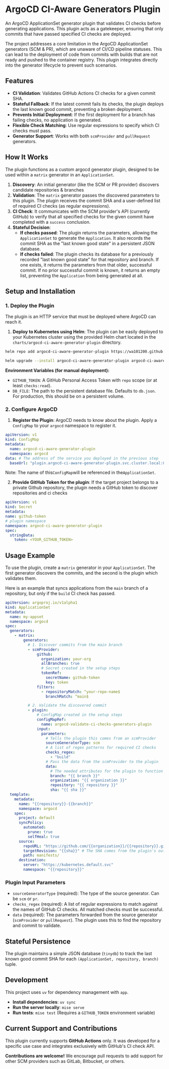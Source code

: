 # ArgoCD CI-Aware Generators Plugin

An ArgoCD ApplicationSet generator plugin that validates CI checks before generating applications. This plugin acts as a gatekeeper, ensuring that only commits that have passed specified CI checks are deployed.

The project addresses a core limitation in the ArgoCD ApplicationSet generators (SCM & PR), which are unaware of CI/CD pipeline statuses. This can lead to the deployment of code from commits with builds that are not ready and pushed to the container registry. This plugin integrates directly into the generator lifecycle to prevent such scenarios.

## Features

- **CI Validation**: Validates GitHub Actions CI checks for a given commit SHA.
- **Stateful Fallback**: If the latest commit fails its checks, the plugin deploys the last known good commit, preventing a broken deployment.
- **Prevents Initial Deployment**: If the first deployment for a branch has failing checks, no application is generated.
- **Flexible Check Matching**: Use regular expressions to specify which CI checks must pass.
- **Generator Support**: Works with both `scmProvider` and `pullRequest` generators.

## How It Works

The plugin functions as a custom argocd generator plugin, designed to be used within a `matrix` generator in an `ApplicationSet`.

1. **Discovery**: An initial generator (like the SCM or PR provider) discovers candidate repositories & branches
2. **Validation**: The `matrix` generator passes the discovered parameters to this plugin. The plugin receives the commit SHA and a user-defined list of required CI checks (as regular expressions).
3. **CI Check**: It communicates with the SCM provider's API (currently GitHub) to verify that all specified checks for the given commit have completed with a `success` conclusion.
4. **Stateful Decision**:
   - **If checks passed**: The plugin returns the parameters, allowing the `ApplicationSet` to generate the `Application`. It also records the commit SHA as the "last known good state" in a persistent JSON database.
   - **If checks failed**: The plugin checks its database for a previously recorded "last known good state" for that repository and branch. If one exists, it returns the parameters from that older, successful commit. If no prior successful commit is known, it returns an empty list, preventing the `Application` from being generated at all.

## Setup and Installation

### 1. Deploy the Plugin

The plugin is an HTTP service that must be deployed where ArgoCD can reach it.

1. **Deploy to Kubernetes using Helm**:
   The plugin can be easily deployed to your Kubernetes cluster using the provided Helm chart located in the `charts/argocd-ci-aware-generator-plugin` directory.

```sh
helm repo add argocd-ci-aware-generator-plugin https://wa101200.github.io/argocd-ci-aware-generator

helm upgrade --install argocd-ci-aware-generator-plugin argocd-ci-aware-generator-plugin/argocd-ci-aware-generator-plugin --namespace argocd-ci-aware-generator-plugin --create-namespace
```

**Environment Variables (for manual deployment):**

- `GITHUB_TOKEN`: A GitHub Personal Access Token with `repo` scope (or at least `checks:read`).
- `DB_FILE`: The path to the persistent database file. Defaults to `db.json`. For production, this should be on a persistent volume.

### 2. Configure ArgoCD

1. **Register the Plugin**:
   ArgoCD needs to know about the plugin. Apply a `ConfigMap` to your `argocd` namespace to register it.

```yaml
apiVersion: v1
kind: ConfigMap
metadata:
  name: argocd-ci-aware-generator-plugin
  namespace: argocd
data: # The address of the service you deployed in the previous step
  baseUrl: "plugin.argocd-ci-aware-generator-plugin.svc.cluster.local:8080"
```

Note: The name of this`ConfigMap`will be referenced in the`ApplicationSet`.

2. **Provide GitHub Token for the plugin**:
   If the target project belongs to a private Github repository, the plugin needs a GitHub token to discover repositories and ci checks

```yaml
apiVersion: v1
kind: Secret
metadata:
name: github-token
# plugin namespace
namespace: argocd-ci-aware-generator-plugin
spec:
  stringData:
    token: <YOUR_GITHUB_TOKEN>
```

## Usage Example

To use the plugin, create a `matrix` generator in your `ApplicationSet`. The first generator discovers the commits, and the second is the plugin which validates them.

Here is an example that syncs applications from the `main` branch of a repository, but only if the `build` CI check has passed.

```yaml
apiVersion: argoproj.io/v1alpha1
kind: ApplicationSet
metadata:
  name: my-appset
  namespace: argocd
spec:
  generators:
    - matrix:
        generators:
          # 1. Discover commits from the main branch
          - scmProvider:
              github:
                organization: your-org
                allBranches: true
                # Secret created in the setup steps
                tokenRef:
                  secretName: github-token
                  key: token
              filters:
                - repositoryMatch: ^your-repo-name$
                  branchMatch: ^main$

          # 2. Validate the discovered commit
          - plugin:
              # ConfigMap created in the setup steps
              configMapRef:
                name: argocd-validate-ci-checks-generators-plugin
              input:
                parameters:
                  # Tells the plugin this comes from an scmProvider
                  sourceGeneratorType: scm
                  # A list of regex patterns for required CI checks
                  checks_regex:
                    - "build"
                  # Pass the data from the scmProvider to the plugin
                  data:
                    # The needed attributes for the plugin to function with SCM generator, you can pass other attributes as well and they would be forwarded to the template
                    branch: "{{ branch }}"
                    organization: "{{ organization }}"
                    repository: "{{ repository }}"
                    sha: "{{ sha }}"
  template:
    metadata:
      name: "{{repository}}-{{branch}}"
      namespace: argocd
    spec:
      project: default
      syncPolicy:
        automated:
          prune: true
          selfHeal: true
      source:
        repoURL: "https://github.com/{{organization}}/{{repository}}.git"
        targetRevision: "{{sha}}" # The SHA comes from the plugin's output
        path: manifests/
      destination:
        server: "https://kubernetes.default.svc"
        namespace: "{{repository}}"
```

### Plugin Input Parameters

- `sourceGeneratorType` (required): The type of the source generator. Can be `scm` or `pr`.
- `checks_regex` (required): A list of regular expressions to match against the names of GitHub CI checks. All matched checks must be successful.
- `data` (required): The parameters forwarded from the source generator (`scmProvider` or `pullRequest`). The plugin uses this to find the repository and commit to validate.

## Stateful Persistence

The plugin maintains a simple JSON database (`tinydb`) to track the last known good commit SHA for each `(ApplicationSet, repository, branch)` tuple.

## Development

This project uses `uv` for dependency management with `app`.

- **Install dependencies**: `uv sync`
- **Run the server locally**: `mise serve`
- **Run tests**: `mise test` (Requires a `GITHUB_TOKEN` environment variable)

## Current Support and Contributions

This plugin currently supports **GitHub Actions** only. It was developed for a specific use case and integrates exclusively with GitHub's CI check API.

**Contributions are welcome!** We encourage pull requests to add support for other SCM providers such as GitLab, Bitbucket, or others.
